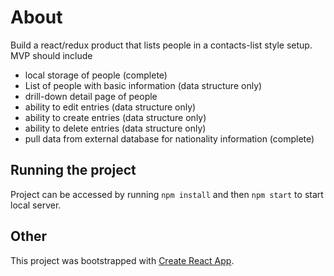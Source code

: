 # About
Build a react/redux product that lists people in a contacts-list style setup.
MVP should include
* local storage of people (complete)
* List of people with basic information (data structure only)
* drill-down detail page of people
* ability to edit entries (data structure only)
* ability to create entries (data structure only)
* ability to delete entries (data structure only)
* pull data from external database for nationality information (complete)

## Running the project
Project can be accessed by running `npm install` and then `npm start` to start local server.

## Other
This project was bootstrapped with [Create React App](https://github.com/facebookincubator/create-react-app).
